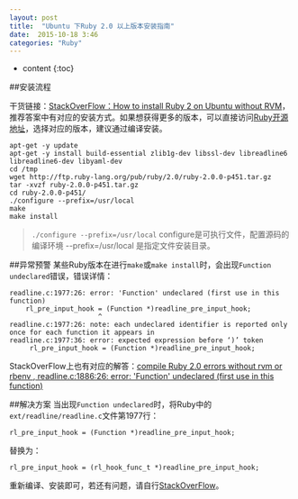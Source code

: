 ```yaml
---
layout: post
title:  "Ubuntu 下Ruby 2.0 以上版本安装指南"
date:  2015-10-18 3:46
categories: "Ruby"
---
```


* content
{:toc}

##安装流程

干货链接：[StackOverFlow：How to install Ruby 2 on Ubuntu without RVM](http://stackoverflow.com/questions/18490591/how-to-install-ruby-2-on-ubuntu-without-rvm)，推荐答案中有对应的安装方式。如果想获得更多的版本，可以直接访问[Ruby开源地址](http://ftp.ruby-lang.org/pub/ruby/)，选择对应的版本，建议通过编译安装。

	apt-get -y update
	apt-get -y install build-essential zlib1g-dev libssl-dev libreadline6 libreadline6-dev libyaml-dev
	cd /tmp
	wget http://ftp.ruby-lang.org/pub/ruby/2.0/ruby-2.0.0-p451.tar.gz
	tar -xvzf ruby-2.0.0-p451.tar.gz
	cd ruby-2.0.0-p451/
	./configure --prefix=/usr/local
	make
	make install

>`./configure --prefix=/usr/local` configure是可执行文件，配置源码的编译环境  --prefix=/usr/local 是指定文件安装目录。

##异常预警
某些Ruby版本在进行`make`或`make install`时，会出现`Function undeclared`错误，错误详情：

	readline.c:1977:26: error: 'Function' undeclared (first use in this function)
	    rl_pre_input_hook = (Function *)readline_pre_input_hook;
                          ^
	readline.c:1977:26: note: each undeclared identifier is reported only once for each function it appears in
	readline.c:1977:36: error: expected expression before ‘)’ token
	     rl_pre_input_hook = (Function *)readline_pre_input_hook;

StackOverFlow上也有对应的解答：[compile Ruby 2.0 errors without rvm or rbenv , readline.c:1886:26: error: 'Function' undeclared (first use in this function)](http://stackoverflow.com/questions/23488790/compile-ruby-2-0-errors-without-rvm-or-rbenv-readline-c188626-error-func)

##解决方案
当出现`Function undeclared`时，将Ruby中的`ext/readline/readline.c`文件第1977行：

	rl_pre_input_hook = (Function *)readline_pre_input_hook;

替换为：

	rl_pre_input_hook = (rl_hook_func_t *)readline_pre_input_hook;

重新编译、安装即可，若还有问题，请自行[StackOverFlow](http://stackoverflow.com/)。

